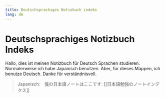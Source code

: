 ```yaml
---
title: Deutschsprachiges Notizbuch indeks
lang: de
---
```

# Deutschsprachiges Notizbuch Indeks
Hallo, dies ist meinen Notizbuch für Deutsch Sprachen studieren. Normalerweise ich habe Japanisch benutzen. Aber, für dieses Mappen, ich benutze Deutsch. Danke für verständnisvoll.

> Japanisch:　僕の日本語ノートはここです: [[日本語勉強のノートインデクス]] 
